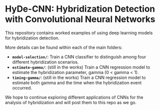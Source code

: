 # HyDe-CNN: Hybridization Detection with Convolutional Neural Networks

This repository contains worked examples of using deep learning models for hybridization
detection. 

More details can be found within each of the main folders:

 - **`model-selection/`**: Train a CNN classifier to distinguish among four different
   hybridization scenarios.
 - **`estimate-gamma/`**: (still in the works) Train a CNN regression model to estimate
   the hybridization parameter, gamma (0 < gamma < 1).
 - **`timing-gamma/`**: (still in the works) Train a CNN regression model to estimate
   both gamma and the time when the hybridization event occurred.

We hope to continue exploring different applications of CNNs for the analysis of hybridization
and will post them to this repo as we go.

